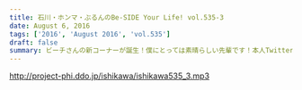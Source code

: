 ```yaml
---
title: 石川・ホンマ・ぶるんのBe-SIDE Your Life! vol.535-3
date: August 6, 2016
tags: ['2016', 'August 2016', 'vol.535']
draft: false
summary: ビーチさんの新コーナーが誕生！僕にとっては素晴らしい先輩です！本人Twitterはこちら 。ISHII
---
```


http://project-phi.ddo.jp/ishikawa/ishikawa535_3.mp3